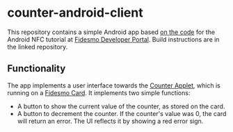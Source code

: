 counter-android-client
========================

This repository contains a simple Android app based [on the code](https://github.com/fidesmo/fidesmo-android-tutorial) for the Android NFC tutorial at [Fidesmo Developer Portal](https://developer.fidesmo.com/tutorials/android). Build instructions are in the linked repository.

Functionality
-------------
The app implements a user interface towards the [Counter Applet](https://github.com/fidesmo/counter-applet), which is running on a [Fidesmo Card](https://developer.fidesmo.com/fidesmocard). It implements two simple functions:
- A button to show the current value of the counter, as stored on the card. 
- A button to decrement the counter. If the counter's value was 0, the card will return an error. The UI reflects it by showing a red error sign.